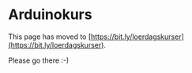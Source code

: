 # Arduinokurs

This page has moved to 
[https://bit.ly/loerdagskurser](https://bit.ly/loerdagskurser).

Please go there :-)
